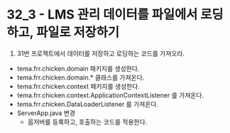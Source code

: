 # 32_3 - LMS 관리 데이터를 파일에서 로딩하고, 파일로 저장하기 

1) 31번 프로젝트에서 데이터를 저장하고 로딩하는 코드를 가져오라.

- tema.frr.chicken.domain 패키지를 생성한다.
- tema.frr.chicken.domain.* 클래스를 가져온다.
- tema.frr.chicken.context 패키지를 생성한다.
- tema.frr.chicken.context.ApplicationContextListener 를 가져온다.
- tema.frr.chicken.DataLoaderListener 를 가져온다.
- ServerApp.java 변경
  - 옵저버를 등록하고, 호출하는 코드를 적용한다.

